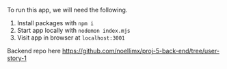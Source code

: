 To run this app, we will need the following.

1. Install packages with `npm i`
2. Start app locally with `nodemon index.mjs`
3. Visit app in browser at `localhost:3001`


Backend repo here https://github.com/noellimx/proj-5-back-end/tree/user-story-1
